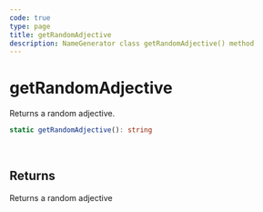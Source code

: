 ```yaml
---
code: true
type: page
title: getRandomAdjective
description: NameGenerator class getRandomAdjective() method
---
```


# getRandomAdjective

<SinceBadge version="auto-version" />

Returns a random adjective.

```ts
static getRandomAdjective(): string
```

<br/>

## Returns

Returns a random adjective
